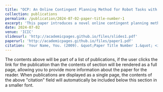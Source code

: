 ```yaml
---
title: "OCP: An Online Contingent Planning Method for Robot Tasks with Incomplete Knowledge"
collection: publications
permalink: /publication/2024-07-02-paper-title-number-1
excerpt: 'This paper introduces a novel online contingent planning method for robots.'
date: 2024-07-02
venue: 'ICIC'
slidesurl: 'http://academicpages.github.io/files/slides1.pdf'
paperurl: 'http://academicpages.github.io/files/paper1.pdf'
citation: 'Your Name, You. (2009). &quot;Paper Title Number 1.&quot; <i>Journal 1</i>. 1(1).'
---
```


The contents above will be part of a list of publications, if the user clicks the link for the publication than the contents of section will be rendered as a full page, allowing you to provide more information about the paper for the reader. When publications are displayed as a single page, the contents of the above "citation" field will automatically be included below this section in a smaller font.